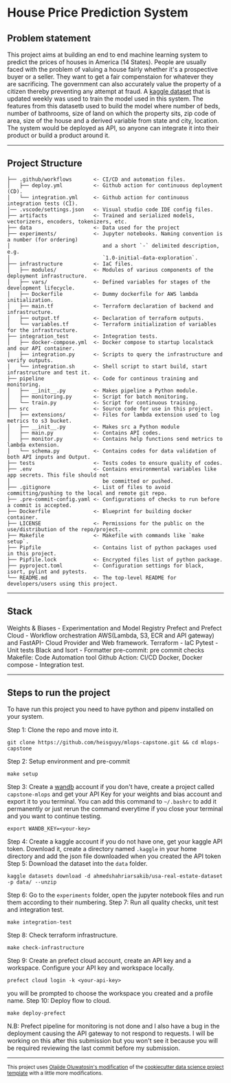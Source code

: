 House Price Prediction System
==============================
Problem statement
----------------
This project aims at building an end to end machine learning system to predict the prices of houses in America (14 States).  People are usually faced with the problem of valuing a house fairly whether it's a prospective buyer or a seller. They want to get a fair compenstaion for whatever they are sacrificing. The government can also accurately value the property of a citizen thereby preventing any attempt at fraud. A [kaggle dataset](https://www.kaggle.com/datasets/ahmedshahriarsakib/usa-real-estate-dataset) that is updated weekly was used to train the model used in this system. The features from this datasetb used to build the model where number of beds, number of bathrooms, size of land on which the property sits, zip code of area, size of the house and a derived variable from state and city, location. The system would be deployed as API, so anyone can integrate it into their product or build a product around it.

------------
<!--
docker run --detach \
-e WANDB_KEY=202ada5746d12050a9ba2b9834945a9c1c973d08 \
-e MODEL_MONITOR_S3_BUCKET=testing \
-e IS_TEST=true \
-p 8000:8080 \
-v ~/.aws:/root/.aws:ro  \
mlops-capstone:latest -->


Project Structure
------------
    ├── .github/workflows       <- CI/CD and automation files.
    │   ├── deploy.yml          <- Github action for continuous deployment (CD).
    │   └── integration.yml     <- Github action for continuous integration tests (CI).
    │── .vscode/settings.json   <- Visual studio code IDE config files.
    ├── artifacts               <- Trained and serialized models, vectorizers, encoders, tokenizers, etc.
    ├── data                    <- Data used for the project
    ├── experiments/            <- Jupyter notebooks. Naming convention is a number (for ordering)
    │                              and a short `-` delimited description, e.g.
    │                              `1.0-initial-data-exploration`.
    ├── infrastructure          <- IaC files.
    │   ├── modules/            <- Modules of various components of the deployment infrastructure.
    │   ├── vars/               <- Defined variables for stages of the development lifecycle.
    │   ├── Dockerfile          <- Dummy dockerfile for AWS lambda initialization.
    │   ├── main.tf             <- Terraform declaration of backend and infrastructure.
    │   ├── output.tf           <- Declaration of terraform outputs.
    │   └── variables.tf        <- Terraform initialization of variables for the infrastructure.
    ├── integration_test        <- Integration tests.
    │   ├── docker-compose.yml  <- Docker compose to startup localstack and our API container.
    │   ├── integration.py      <- Scripts to query the infrastructure and verify outputs.
    │   └── integration.sh      <- Shell script to start build, start infrastructure and test it.
    ├── pipeline                <- Code for continous training and monitoring.
    │   ├── __init__.py         <- Makes pipeline a Python module.
    │   ├── monitoring.py       <- Script for batch monitoring.
    │   └── train.py            <- Script for continuous training.
    ├── src                     <- Source code for use in this project.
    │   ├── extensions/         <- Files for lambda extension used to log metrics to s3 bucket.
    │   ├── __init__.py         <- Makes src a Python module
    │   ├── main.py             <- Contains API codes.
    │   ├── monitor.py          <- Contains help functions send metrics to lambda extension.
    │   └── schema.py           <- Contains codes for data validation of both API inputs and Output.
    ├── tests                   <- Tests codes to ensure quality of codes.
    ├── .env                    <- Contains environmental variables like app secrets. This file should not
    │                              be committed or pushed.
    ├── .gitignore              <- List of files to avoid committing/pushing to the local and remote git repo.
    ├── .pre-commit-config.yaml <- Configurations of checks to run before a commit is accepted.
    ├── Dockerfile              <- Blueprint for building docker container.
    ├── LICENSE                 <- Permissions for the public on the use/distribution of the repo/project.
    ├── Makefile                <- Makefile with commands like `make setup`.
    ├── Pipfile                 <- Contains list of python packages used in this project.
    ├── Pipfile.lock            <- Encrypted files list of python package.
    ├── pyproject.toml          <- Configuration settings for black, isort, pylint and pytests.
    └── README.md               <- The top-level README for developers/users using this project.

--------
Stack
--------
Weights & Biases - Experimentation and Model Registry
Prefect and Prefect Cloud - Workflow orchestration
AWS(Lambda, S3, ECR and API gateway) and FastAPI- Cloud Provider and Web framework.
Terraform - IaC
Pytest - Unit tests
Black and Isort - Formatter
pre-commit: pre commit checks
Makefile: Code Automation tool
Github Action: CI/CD
Docker, Docker compose - Integration test.

--------
Steps to run the project
--------
To have run this project you need to have python and pipenv installed on your system.

Step 1: Clone the repo and move into it.
```
git clone https://github.com/heisguyy/mlops-capstone.git && cd mlops-capstone
```
Step 2: Setup environment and pre-commit
```
make setup
```
Step 3: Create a [wandb](https://wandb.ai/site) account if you don't have, create a project called `capstone-mlops` and get your API Key for your weights and bias account and export it to you terminal. You can add this command to `~/.bashrc` to add it permanently or just rerun the command everytime if you close your terminal and you want to continue testing.
```
export WANDB_KEY=<your-key>
```
Step 4: Create a kaggle account if you do not have one, get your kaggle API token. Download it, create a directory named `.kaggle` in your home directory and add the json file downloaded when you created the API token
Step 5: Download the dataset into the `data` folder.
```
kaggle datasets download -d ahmedshahriarsakib/usa-real-estate-dataset -p data/ --unzip
```
Step 6: Go to the `experiments` folder, open the jupyter notebook files and run them according to their numbering.
Step 7: Run all quality checks, unit test and integration test.
```
make integration-test
```
Step 8: Check terraform infrastructure.
```
make check-infrastructure
```
Step 9: Create an prefect cloud account, create an API key and a workspace. Configure your API key and workspace locally.
```
prefect cloud login -k <your-api-key>
```
you will be prompted to choose the workspace you created and a profile name.
Step 10: Deploy flow to cloud.
```
make deploy-prefect
```


N.B: Prefect pipeline for monitoring is not done and I also have a bug in the deployment causing the API gateway to not respond to requests. I will be working on this after this submission but you won't see it because you will be required reviewing the last commit before my submission.

--------

<p><small>This project uses <a target="_blank" href="https://github.com/heisguyy/cookiecutter-data-science">Olajide Oluwatosin's modification</a> of the <a target="_blank" href="https://drivendata.github.io/cookiecutter-data-science/">cookiecutter data science project template</a> with a little more modifications.
